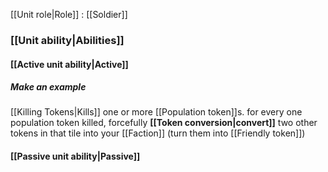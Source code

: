 [[Unit role|Role]] : [[Soldier]]

### [[Unit ability|Abilities]]
#### [[Active unit ability|Active]]
##### Make an example
[[Killing Tokens|Kills]] one or more [[Population token]]s. for every one population token killed, forcefully **[[Token conversion|convert]]** two other tokens in that tile into your [[Faction]] (turn them into [[Friendly token]])

#### [[Passive unit ability|Passive]]
